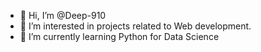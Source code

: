 - 👋 Hi, I’m @Deep-910
- 👀 I’m interested in projects related to Web development.
- 🌱 I’m currently learning Python for Data Science 

<!---
Deep-910/Deep-910 is a ✨ special ✨ repository because its `README.md` (this file) appears on your GitHub profile.
You can click the Preview link to take a look at your changes.
--->
